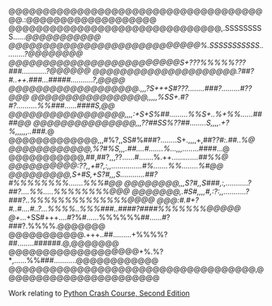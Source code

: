 @@@@@@@@@@@@@@@@@@@@@@@@@@@@@@@@@@@@@@@.:@@@@@@@@@@@@@@@@@@@
@@@@@@@@@@@@@@@@@@@@@@@@@@@@@@@,.SSSSSSSSS......*@@@@@@@@@@@
@@@@@@@@@@@@@@@@@@@@@@@@@@@@%.SSSSSSSSSSS..........?@@@@@@@@
@@@@@@@@@@@@@@@@@@@@@@@@@S+???%%%%%???###............?@@@@@@
@@@@@@@@@@@@@@@@@@@@@.?##?#..++.###...#####...........?,@@@@
@@@@@@@@@@@@@@@@@@@.,,,?S+++S#???........###?.........#??@@@
@@@@@@@@@@@@@@@@@,,,,,%SS+.#?#?..........%%###......####S,@@
@@@@@@@@@@@@@@@@@,,,,:+S+S%##.........%%S+..%+%%......####@@
@@@@@@@@@@@@@@@,,,??##SS%??##........S,,,,.+?%,,,,,,..###.*@
@@@@@@@@@@@@@,,,#%?,,SS#%###?........S+.,,,,+,##?*?#:.##..%@
@@@@@@@@@@@@,%?#%S,,,.##....#.......%...,,,.....*...####...@
@@@@@@@@@@@,##,##?,,,??......#.......%.++......*.......##%%@
@@@@@@@@@@:??,,+#?,:,,...............#%.......%%........%#@@
@@@@@@@@@,S+#S,+S?#,,,S............##?#%%%%%%%%.......%%%#@@
@@@@@@@@,,,S?#,,S###,:,...........?##?....%%.....%%%%%%%%@@@
@@@@@@@,.#*S#,,,,#,:?:,,...........?###?..%%%%%%%%%%%%%%@@@@
@@@:#.#+?#..#....#..?.*..%%%%..%%%###..####?####%%%%%%%@@@@@
@+*...+SS#+++....#?%#......%%%%%%##......#?###?.%%%%.@@@@@@@
@@@@@@@@@@@.+++..##.........+%%%%?##........######.@,@@@@@@@
@@@@@@@@@@@@@@@@@@@+%.%?*,......%%###...........@@@@@@@@@@@@
@@@@@@@@@@@@@@@@@@@@@@@@@@@@@@@@@@@@,@@@@@@@@@@@@@@@@@@@@@@@

Work relating to [Python Crash Course, Second Edition](https://ehmatthes.github.io/pcc_2e/)